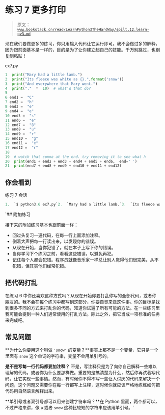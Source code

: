 # 练习 7 更多打印

> 原文：[`www.bookstack.cn/read/LearnPython3TheHardWay/spilt.12.learn-py3.md`](https://www.bookstack.cn/read/LearnPython3TheHardWay/spilt.12.learn-py3.md)

现在我们要做更多的练习，你只用输入代码让它运行即可。我不会做过多的解释，因为跟前面基本是一样的，目的是为了让你建立起自己的技能。千万别跳过，也别复制粘贴！

ex7.py

```py
1  print("Mary had a little lamb.")
2  print("Its fleece was white as {}.".format('snow'))
3  print("And everywhere that Mary went.")
4  print("."  *  10)  # what'd that do?
5
6 end1 =  "C"
7 end2 =  "h"
8 end3 =  "e"
9 end4 =  "e"
10 end5 =  "s"
11 end6 =  "e"
12 end7 =  "B"
13 end8 =  "u"
14 end9 =  "r"
15 end10 =  "g"
16 end11 =  "e"
17 end12 =  "r"
18
19  # watch that comma at the end. try removing it to see what h
20  print(end1 + end2 + end3 + end4 + end5 + end6,  end=' ')
21  print(end7 + end8 + end9 + end10 + end11 + end12)
```

## 你会看到

练习 7 会话

```py
1.  `$ python3.6 ex7.py`2.  `Mary had a little lamb.`3.  `Its fleece was white as snow.`4.  `And everywhere that Mary went.`6.  ``..........``7.  ``Cheese  Burger``
```

 `## 附加练习

接下来的附加练习基本也跟前面一样：

*   回过头复习一遍代码，在每一行上面添加注释。
*   倒着大声把每一行读出来，以发现你的错误。
*   从现在开始，当你犯错了，就在本子上写下你的错误。
*   当你学习下个练习之前，看看这些错误，以避免再犯。
*   记住每个人都会犯错。程序员就像音乐家一样总让别人觉得他们很完美，从不犯错，但其实他们经常犯错。

## 把代码打乱

在练习 6 中你还喜欢这种方式吗？从现在开始你要打乱你写的全部代码，或者你朋友的。我不会在每个练习中都写到这部分，你要自觉来做这件事。你的目标是找到很多不同的方式来打乱你的代码，知道你试遍了所有可能的方法。在一些练习里我可能会提到一种人们通常使用的打乱方法。除此之外，把它当成一项标准的任务来完成吧。

## 常见问题

**为什么你要用这个叫做 `'snow'` 的变量？**事实上那不是一个变量，它只是一个里面有 `snow` 这个单词的字符串，变量不会用单引号的。

**是不是写每一行代码都要加注释？** 不是，写注释只是为了向你自己解释一些难以理解的代码，或者你为什么要那样做。重要的是搞清楚为什么，然后你再试着写代码，让它实现一些事情。然而，有时候你不得不写一些让人讨厌的代码来解决一个问题，这个问题又需要你在每一行都写上注释，这时候你就应该严格地练练如何把代码用自然语言解释出来。

**单引号或者双引号都可以用来创建字符串吗？**在 Python 里面，两个都可以，不过严格来讲，像 `a` 或者 `snow` 这种比较短的字符串应该用单引号。`